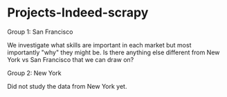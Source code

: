 # Projects-Indeed-scrapy

Group 1: San Francisco

We investigate what skills are important in each market but most importantly "why" they might be. Is there anything else different from New York vs San Francisco that we can draw on?

Group 2: New York

Did not study the data from New York yet.
